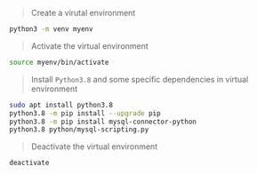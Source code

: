 > Create a virutal environment
```sh
python3 -m venv myenv
```
> Activate the virtual environment
```sh
source myenv/bin/activate
```
> Install `Python3.8` and some specific dependencies in virtual environment
```sh
sudo apt install python3.8
python3.8 -m pip install --upgrade pip
python3.8 -m pip install mysql-connector-python
python3.8 python/mysql-scripting.py
```
> Deactivate the virtual environment
```sh
deactivate
```